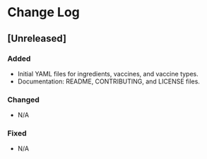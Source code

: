 # Change Log

## [Unreleased]
### Added
- Initial YAML files for ingredients, vaccines, and vaccine types.
- Documentation: README, CONTRIBUTING, and LICENSE files.

### Changed
- N/A

### Fixed
- N/A
